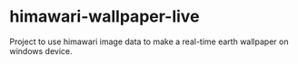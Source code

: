 # himawari-wallpaper-live
Project to use himawari image data to make a real-time earth wallpaper on windows device.
